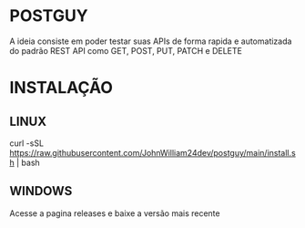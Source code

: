 # POSTGUY
A ideia consiste em poder testar suas APIs de forma rapida e automatizada do padrão REST API como GET, POST, PUT, PATCH e DELETE

# INSTALAÇÃO
## LINUX

curl -sSL https://raw.githubusercontent.com/JohnWilliam24dev/postguy/main/install.sh | bash 

## WINDOWS

Acesse a pagina releases e baixe a versão mais recente
